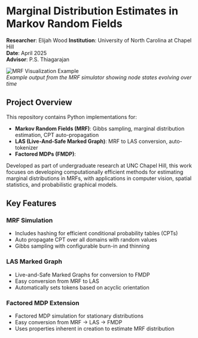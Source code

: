 # Marginal Distribution Estimates in Markov Random Fields

**Researcher**: Elijah Wood 
**Institution**: University of North Carolina at Chapel Hill  
**Date**: April 2025  
**Advisor**: P.S. Thiagarajan  

![MRF Visualization Example](images/mrf_visualization.png)  
*Example output from the MRF simulator showing node states evolving over time*

## Project Overview

This repository contains Python implementations for:
- **Markov Random Fields (MRF)**: Gibbs sampling, marginal distribution estimation, CPT auto-propagation
- **LAS (Live-And-Safe Marked Graph)**: MRF to LAS conversion, auto-tokenizer
- **Factored MDPs (FMDP)**: 

Developed as part of undergraduate research at UNC Chapel Hill, this work focuses on developing computationally efficient methods for estimating marginal distributions in MRFs, with applications in computer vision, spatial statistics, and probabilistic graphical models.

## Key Features

### MRF Simulation
- Includes hashing for efficient conditional probability tables (CPTs)
- Auto propagate CPT over all domains with random values
- Gibbs sampling with configurable burn-in and thinning

### LAS Marked Graph
- Live-and-Safe Marked Graphs for conversion to FMDP
- Easy conversion from MRF to LAS
- Automatically sets tokens based on acyclic orientation

### Factored MDP Extension
- Factored MDP simulation for stationary distributions
- Easy conversion from MRF -> LAS -> FMDP
- Uses properties inherent in creation to estimate MRF distribution